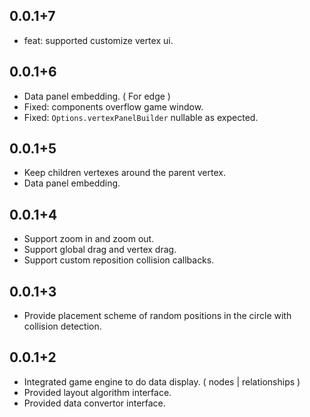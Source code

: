 ## 0.0.1+7
- feat: supported customize vertex ui.

## 0.0.1+6
- Data panel embedding. ( For edge )
- Fixed: components overflow game window.
- Fixed: `Options.vertexPanelBuilder` nullable as expected.

## 0.0.1+5
- Keep children vertexes around the parent vertex.
- Data panel embedding.

## 0.0.1+4
- Support zoom in and zoom out.
- Support global drag and vertex drag.
- Support custom reposition collision callbacks.

## 0.0.1+3
- Provide placement scheme of random positions in the circle with collision detection.

## 0.0.1+2
- Integrated game engine to do data display. ( nodes | relationships )
- Provided layout algorithm interface.
- Provided data convertor interface.
